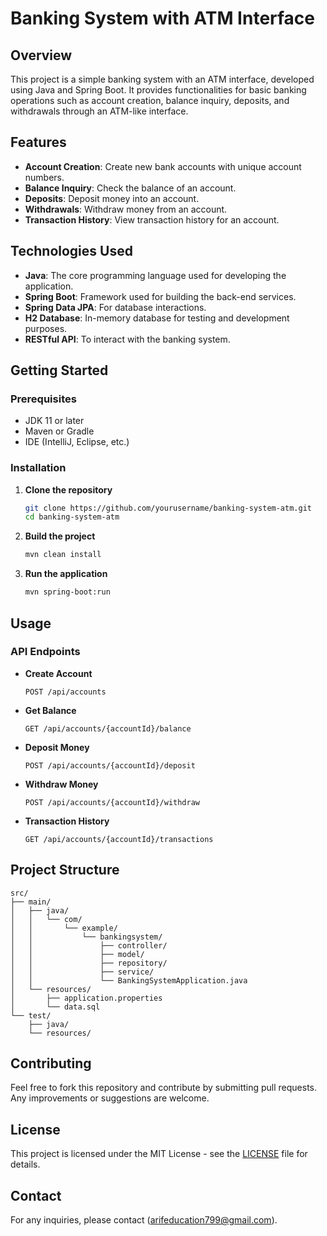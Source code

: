 # Banking System with ATM Interface

## Overview
This project is a simple banking system with an ATM interface, developed using Java and Spring Boot. It provides functionalities for basic banking operations such as account creation, balance inquiry, deposits, and withdrawals through an ATM-like interface.

## Features
- **Account Creation**: Create new bank accounts with unique account numbers.
- **Balance Inquiry**: Check the balance of an account.
- **Deposits**: Deposit money into an account.
- **Withdrawals**: Withdraw money from an account.
- **Transaction History**: View transaction history for an account.

## Technologies Used
- **Java**: The core programming language used for developing the application.
- **Spring Boot**: Framework used for building the back-end services.
- **Spring Data JPA**: For database interactions.
- **H2 Database**: In-memory database for testing and development purposes.
- **RESTful API**: To interact with the banking system.

## Getting Started

### Prerequisites
- JDK 11 or later
- Maven or Gradle
- IDE (IntelliJ, Eclipse, etc.)

### Installation

1. **Clone the repository**
   ```bash
   git clone https://github.com/yourusername/banking-system-atm.git
   cd banking-system-atm
   ```

2. **Build the project**
   ```bash
   mvn clean install
   ```

3. **Run the application**
   ```bash
   mvn spring-boot:run
   ```

## Usage

### API Endpoints
- **Create Account**
  ```http
  POST /api/accounts
  ```

- **Get Balance**
  ```http
  GET /api/accounts/{accountId}/balance
  ```

- **Deposit Money**
  ```http
  POST /api/accounts/{accountId}/deposit
  ```

- **Withdraw Money**
  ```http
  POST /api/accounts/{accountId}/withdraw
  ```

- **Transaction History**
  ```http
  GET /api/accounts/{accountId}/transactions
  ```

## Project Structure

```plaintext
src/
├── main/
│   ├── java/
│   │   └── com/
│   │       └── example/
│   │           └── bankingsystem/
│   │               ├── controller/
│   │               ├── model/
│   │               ├── repository/
│   │               ├── service/
│   │               └── BankingSystemApplication.java
│   └── resources/
│       ├── application.properties
│       └── data.sql
└── test/
    ├── java/
    └── resources/
```

## Contributing
Feel free to fork this repository and contribute by submitting pull requests. Any improvements or suggestions are welcome.

## License
This project is licensed under the MIT License - see the [LICENSE](LICENSE) file for details.

## Contact
For any inquiries, please contact (arifeducation799@gmail.com).
